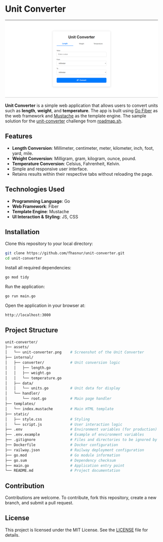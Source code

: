 # Unit Converter

![Unit Converter Screenshot](assets/unit-converter.png)

**Unit Converter** is a simple web application that allows users to convert units such as **length**, **weight**, and **temperature**. The app is built using [Go Fiber](https://gofiber.io/) as the web framework and [Mustache](https://mustache.github.io/) as the template engine. The sample solution for the [unit-converter](https://roadmap.sh/projects/unit-converter) challenge from [roadmap.sh](https://roadmap.sh/).


## Features

- **Length Conversion**: Millimeter, centimeter, meter, kilometer, inch, foot, yard, mile.
- **Weight Conversion**: Milligram, gram, kilogram, ounce, pound.
- **Temperature Conversion**: Celsius, Fahrenheit, Kelvin.
- Simple and responsive user interface.
- Retains results within their respective tabs without reloading the page.

## Technologies Used

- **Programming Language**: Go
- **Web Framework**: Fiber
- **Template Engine**: Mustache
- **UI Interaction & Styling**: JS, CSS

## Installation

Clone this repository to your local directory:
```bash
git clone https://github.com/fhasnur/unit-converter.git
cd unit-converter
```

Install all required dependencies:
```bash
go mod tidy
```

Run the application:
```bash
go run main.go
```

Open the application in your browser at:
```bash
http://localhost:3000
```

## Project Structure

```bash
unit-converter/
├── assets/
│   └── unit-converter.png    # Screenshot of the Unit Converter
├── internal/
│   ├── converter/            # Unit conversion logic
│   │   ├── length.go
│   │   ├── weight.go
│   │   └── temperature.go
│   ├── data/
│   │   └── units.go          # Unit data for display
│   └── handler/
│       └── root.go           # Main page handler
├── templates/
│   └── index.mustache        # Main HTML template
├── static/
│   ├── style.css             # Styling
│   └── script.js             # User interaction logic
├── .env                      # Environment variables (for production)
├── .env.example              # Example of environment variables
├── .gitignore                # Files and directories to be ignored by Git
├── Dockerfile                # Docker configuration
├── railway.json              # Railway deployment configuration
├── go.mod                    # Go module information
├── go.sum                    # Dependency checksum
├── main.go                   # Application entry point
└── README.md                 # Project documentation
```

## Contribution

Contributions are welcome. To contribute, fork this repository, create a new branch, and submit a pull request. 

## License

This project is licensed under the MIT License. See the [LICENSE](LICENSE) file for details.